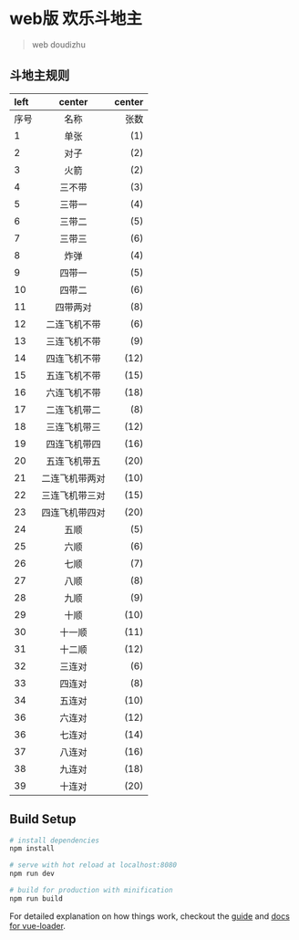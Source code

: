 # web版 欢乐斗地主

> web doudizhu

## 斗地主规则
| left | center | center |
| :--- | :----: | ----: |
| 序号 | 名称 | 张数 |
| 1 | 单张 | (1)
| 2 | 对子 | (2)
| 3 | 火箭 | (2)
| 4 | 三不带 | (3)
| 5 | 三带一 | (4)
| 6 | 三带二 | (5)
| 7 | 三带三 | (6)
| 8 | 炸弹 | (4)
| 9 | 四带一 | (5)
| 10 | 四带二 | (6)
| 11 | 四带两对 | (8)
| 12 | 二连飞机不带 | (6)
| 13 | 三连飞机不带 | (9)
| 14 | 四连飞机不带 | (12)
| 15 | 五连飞机不带 | (15)
| 16 | 六连飞机不带 | (18)
| 17 | 二连飞机带二 | (8)
| 18 | 三连飞机带三 | (12)
| 19 | 四连飞机带四 | (16)
| 20 | 五连飞机带五 | (20)
| 21 | 二连飞机带两对 | (10)
| 22 | 三连飞机带三对 | (15)
| 23 | 四连飞机带四对 | (20)
| 24 | 五顺 | (5)
| 25 | 六顺 | (6)
| 26 | 七顺 | (7)
| 27 | 八顺 | (8)
| 28 | 九顺 | (9)
| 29 | 十顺 | (10)
| 30 | 十一顺 | (11)
| 31 | 十二顺 | (12)
| 32 | 三连对 | (6)
| 33 | 四连对 | (8)
| 34 | 五连对 | (10)
| 36 | 六连对 | (12)
| 36 | 七连对 | (14)
| 37 | 八连对 | (16)
| 38 | 九连对 | (18)
| 39 | 十连对 | (20)

## Build Setup

``` bash
# install dependencies
npm install

# serve with hot reload at localhost:8080
npm run dev

# build for production with minification
npm run build
```

For detailed explanation on how things work, checkout the [guide](http://vuejs-templates.github.io/webpack/) and [docs for vue-loader](http://vuejs.github.io/vue-loader).
